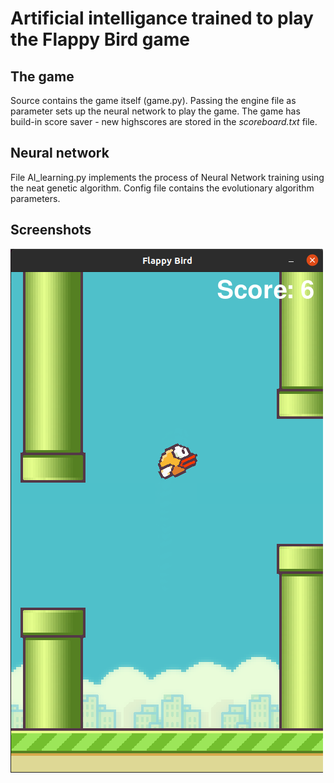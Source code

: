 # Artificial intelligance trained to play the Flappy Bird game

## The game

Source contains the game itself (game.py). Passing the engine file as parameter sets up the neural network to play the game. The game has build-in score saver - new highscores are stored in the *scoreboard.txt* file.

## Neural network

File AI_learning.py implements the process of Neural Network training using the neat genetic algorithm. Config file contains the evolutionary algorithm parameters.

## Screenshots
![](screenshots/sc1.png)
